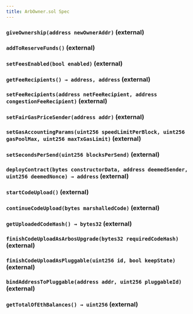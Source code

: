 ```yaml
---
title: ArbOwner.sol Spec
---
```


### `giveOwnership(address newOwnerAddr)` (external)

### `addToReserveFunds()` (external)

### `setFeesEnabled(bool enabled)` (external)

### `getFeeRecipients() → address, address` (external)

### `setFeeRecipients(address netFeeRecipient, address congestionFeeRecipient)` (external)

### `setFairGasPriceSender(address addr)` (external)

### `setGasAccountingParams(uint256 speedLimitPerBlock, uint256 gasPoolMax, uint256 maxTxGasLimit)` (external)

### `setSecondsPerSend(uint256 blocksPerSend)` (external)

### `deployContract(bytes constructorData, address deemedSender, uint256 deemedNonce) → address` (external)

### `startCodeUpload()` (external)

### `continueCodeUpload(bytes marshalledCode)` (external)

### `getUploadedCodeHash() → bytes32` (external)

### `finishCodeUploadAsArbosUpgrade(bytes32 requiredCodeHash)` (external)

### `finishCodeUploadAsPluggable(uint256 id, bool keepState)` (external)

### `bindAddressToPluggable(address addr, uint256 pluggableId)` (external)

### `getTotalOfEthBalances() → uint256` (external)
